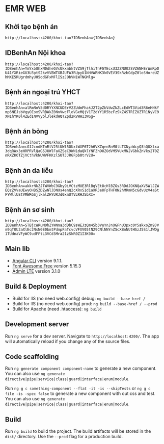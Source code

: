 # EMR WEB

## Khởi tạo bệnh án
`http://localhost:4200/khoi-tao?IDBenhAn={IDBenhAn}`
## IDBenhAn Nội khoa
`http://localhost:4200/khoi-tao?IDBenhAn=YmYxbUhxN0dheGVsUkxmbktVZS9jTlhiTnFGTEcxU3ZZNU02SVZ6NHErWmRpOU41YXRieGU3U3ptS2kvVVBWTXBJUFA3RUpyU1NHVWRNK3k0VEV3SkRzbGdpZ0loSHoreUZhMXE5RUgrdmhyU05odGFxMFlISzJObVN1WTNGMlg=`

## Bệnh án ngoại trú YHCT
`http://localhost:4200/khoi-tao?IDBenhAn=alRmNnV5d0RYYXNCUDErV2ZUdmFhakJ2T2pZbVdwZkZLcEdWT3Vid3R6eHNkYmp6NEJsbVgyOEoxSVRBWkZ0NnVwcFloVGxMQjV1T2dYY1R5bzFzSkZ4STRIZUZTR1NyVC9XN1hYK0l4ZEdINVVyblJlekdWQTZpd2RVWWI3WGg=`
## Bệnh án bỏng
`http://localhost:4200/khoi-tao?IDBenhAn=cG12cndKTnRtV25tUWl5OUxtWXF6T2h6VXZqenBnM0lLTXNyaWcyQ3hQUXlxa3dqRWx3eHRPRVlQaG5JUWlFaXZSeC9WN1daQklYNFZhOUZOdVM5VUxMN2VGbkZnVks2T0ZnRXZKOTZjVCthVkNUWVFKKzlSUTJJRGFpb0trV2U=`

## Bệnh án da liễu
`http://localhost:4200/khoi-tao?IDBenhAn=akkrNkZJTWVWbC9Gby9iVCtzMUE3RlBqVEtOcHlBZGs3RDdJOXNQaXV5WlJZWEQzZVVaUEwyOHBSZDZwNlJDNUs4enQ2cXRxS1d1aXRJeUFpTHFON2hMRmN5cGdvUzV4aStFYWllUEtVMWRGSjlkalZHYURJd0xmUTVLRHJ5bXI=`

## Bệnh án sơ sinh
`http://localhost:4200/khoi-tao?IDBenhAn=STBjcWRuM0hZYWNna3dDbC9sWEJzQm45b3VuYnJnOGFnU3pxc0Y5akxoZm9JVm9qT0U2aXlEc2NsN0E0bmtPdmpFaTcvcVFXV05tN29CNlNNYnZScXBnNUtHSzJ5S1lJWDg1TUdnaVFyWC9udFFtL3VCd3Mra21zSkR0Z1I3K00=`

## Main lib 
* [Angular CLI](https://github.com/angular/angular-cli) version 9.1.1.
* [Font Awesome Free ](https://fontawesome.com) version 5.15.3
* [Admin LTE](https://www.youtube.com/watch?v=UNomyjz0ewA) version 3.1.0

## Build & Deployment

* Build for IIS (no need web.config) debug: `ng build --base-href /`
* Build for IIS (no need web.config) prod: `ng build --base-href / --prod`
* Build for Apache (need .htaccess): `ng build`


## Development server

Run `ng serve` for a dev server. Navigate to `http://localhost:4200/`. The app will automatically reload if you change any of the source files.

## Code scaffolding

Run `ng generate component component-name` to generate a new component. You can also use `ng generate directive|pipe|service|class|guard|interface|enum|module`.

Run `ng g c something-component --flat -it -is --skipTests` or `ng g c file -is -spec false` to generate a new component with out css and test. You can also use `ng generate directive|pipe|service|class|guard|interface|enum|module`.

## Build

Run `ng build` to build the project. The build artifacts will be stored in the `dist/` directory. Use the `--prod` flag for a production build.
